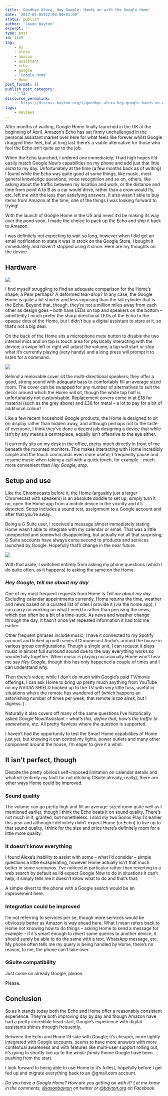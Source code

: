 ```yaml
---
title: 'Goodbye Alexa, Hey Google: Hands on with the Google Home'
date: '2017-05-05T22:00:00+01:00'
status: publish
author: 'Jason Bayton'
excerpt: ''
type: post
id: 4149
tag:
    - ai
    - alexa
    - amazon
    - assistant
    - echo
    - google
    - 'Google Home'
    - Home
post_format: []
publish_post_category:
    - '14'
discourse_permalink:
    - 'https://discuss.bayton.org/t/goodbye-alexa-hey-google-hands-on-with-the-google-home/83'
tags:
    - Reviews
---
```

After months of waiting, Google Home finally launched in the UK at the beginning of April. Amazon’s Echo has sat firmly unchallenged in the personal assistant market over here for what feels like forever whilst Google dragged their feet, but at long last there’s a viable alternative for those who feel the Echo isn’t quite up to the job.

When the Echo launched, I ordered one immediately; I had high hopes it’d easily match Google Now’s capabilities on my phone and add just that little *extra* to my day. Unfortunately at the time (a few months back as of writing) I found while the Echo was quite good at some things, like music, most general knowledge questions, voice recognition and so on, others, like asking about the traffic between my location and work, or the distance and time from point A to B as a car would drive, rather than a crow would fly, etc, left me with the less than satisfying answers. It also wasn’t able to buy items from Amazon at the time, one of the things I was looking forward to trying!

With the launch of Google Home in the US and news it’d be making its way over the pond soon, I made the choice to pack up the Echo and ship it back to Amazon.

I was definitely not expecting to wait so long, however when I did get an email notification to state it was in stock on the Google Store, I bought it immediately and haven’t stopped using it since. Here are my thoughts on the device.

Hardware
--------

[![](https://cdn.bayton.org/uploads/2017/04/IMG_20170407_133054857_HDR-e1493240926392.jpg)](https://cdn.bayton.org/uploads/2017/04/IMG_20170407_133054857_HDR-e1493240926392.jpg)

I find myself struggling to find an adequate comparison for the Home’s shape; a Pear perhaps? A deformed tear-drop? In any case, the Google Home is quite a bit shorter and less imposing than the tall cylinder that is the Echo. Beyond that, though, they’re not a million miles away from each other as design goes – both have LEDs on top and speakers on the bottom – admittedly I much prefer the sharp directional LEDs of the Echo to the opaque dots of the Home, but I didn’t buy a digital assistant to stare at it, so that’s not a big deal.

On the back of the Home sits a microphone mute button to disable the two internal mics and on top is touch area for physically interacting with the device; a swipe left or right will adjust the volume, a tap will start or stop what it’s currently playing (very handy) and a long press will prompt it to listen for a command.

[![](https://cdn.bayton.org/uploads/2017/04/IMG_20170407_133631332-e1493241433946.jpg)](https://cdn.bayton.org/uploads/2017/04/IMG_20170407_133631332-e1493241433946.jpg)

Behind a removable cover sit the multi-directional speakers; they offer a good, strong sound with adequate bass to comfortably fill an average sized room. The cover can be swapped for any number of alternatives to suit the decor around which the Home will sit, though the white top half is unfortunately not customisable. Replacement covers come in at £18 for material (such as the grey above) and £36 for metal – a lot to pay for a bit of additional colour!

Like a few recent household Google products, the Home is designed to sit on display rather than hidden away, and although perhaps not to the taste of everyone, I think they’ve done a decent job designing a device that while isn’t by any means a centrepiece, equally isn’t offensive to the eye either.

It currently sits on my desk in the office, pretty much directly in front of me beneath the mounted monitors. This makes interacting with Home incredibly simple and the touch commands even more useful; I frequently pause and resume music when taking a call with a quick touch, for example – much more convenient than *Hey Google, stop.*

Setup and use
-------------

Like the Chromecasts before it, the Home (arguably just a larger Chromecast with speakers) is an absolute doddle to set up; simply turn it on, open the Home app from a mobile device in the vicinity and it’s detected. Setup includes a sound test, assignment to a Google account and after that you’re away.

Being a G Suite user, I received a message almost immediately stating Home wasn’t able to integrate with my calendar or email. That was a little unexpected and somewhat disappointing, but actually not all that surprising; G Suite accounts have always come second to products and services launched by Google. Hopefully that’ll change in the near future.

[![](https://cdn.bayton.org/uploads/2017/05/Screenshot_20170503-212907-e1493843739132.png)](https://cdn.bayton.org/uploads/2017/05/Screenshot_20170503-212907-e1493843716939.png)

With that aside, I switched entirely from asking my phone questions (which I do quite often, as it happens) to asking the same on the Home.

### *Hey Google, tell me about my day*

One of my most frequent requests from Home is *Tell me about my day*. Excluding calendar appointments currently, Home returns the time, weather and news based on a curated list of sites I provide it (via the home app); I can carry on working on what I need to rather than perusing the news, which can often be a bit of a time-suck. As news and weather change through the day, it hasn’t once yet repeated information it had told me earlier.

Other frequent phrases include music; I have it connected to my Spotify account and linked up with several Chromecast Audio’s around the house in various group configurations. Though a single unit, I can request it plays music in almost full surround sound due to the way everything works so wonderfully together. When music is playing occasionally Home won’t hear me say *Hey Google*, though this has only happened a couple of times and I can understand why.

Then there’s video; while I don’t do much with Google’s paid TV/movie offerings, I can ask Home to bring up pretty much anything from YouTube on my NVIDIA SHIELD hooked up to the TV with very little fuss, useful in situations where the remote has wandered off (which happens an astonishing number of times per week, that remote is *too sleek,* but I digress..).

Naturally it also covers off many of the same questions I’ve historically asked Google Now/Assistant – *what’s this, define that, how’s the traffic to somewhere,* etc. All pretty flawless where the question is supported.

I haven’t had the opportunity to test the Smart Home capabilities of Home just yet, but knowing it can control my lights, power outlets and many other component around the house, I’m eager to give it a whirl.

It isn’t perfect, though
------------------------

Despite the pretty obvious self-imposed limitation on calendar details and whatnot (entirely my fault for not ditching GSuite already, really), there are other ways Home could be improved.

### Sound quality

The volume can go pretty high and fill an average-sized room quite well as I mentioned earlier, though I think the Echo beats it on sound quality. There’s not much in it, granted, but nonetheless. I sold my two Sonos Play:1’s earlier this year and although I definitely didn’t expect Home (or Echo) to live up to that sound quality, I think for the size and price there’s definitely room for a little more quality.

### It doesn’t know everything

I found Alexa’s inability to assist with some – what I’d consider – simple questions a little exasperating, however Home actually isn’t that much better in some scenarios. I’ve noticed in particular rather than reverting to a web search by default as I’d expect Google Now to do in situations it can’t help, it simply tells me it doesn’t know what to do and that’s that.

A simple divert to the phone with a Google search would be an improvement here.

### Integration could be improved

I’m not referring to services per se, though more services would be obviously better as Amazon is way ahead here. What I mean refers back to Home not knowing how to do things – asking Home to send a message for example – if it’s smart enough to divert some queries to another device, it should surely be able to do the same with a text, WhatsApp message, etc. My phone often tells me my query is being handled by Home, there’s no reason, to me, the phone can’t take over.

### GSuite compatibility

Just come on already Google, please.

Please.

Conclusion
----------

So as it stands today both the Echo and Home offer a reasonably consistent experience. They’re both improving day by day and though Amazon have had a pretty incredible head start, Google’s experience with digital assistants shines through frequently.

Between the Echo and Home I’d side with Google; it’s cheaper, more tightly integrated with Google accounts, seems to have more answers with more contextual awareness and with features like multi-user support rolling out, it’s going to shortly live up to the *whole family* theme Google have been pushing from the start.

I look forward to being able to use Home to it’s fullest, hopefully before I get fed up and migrate everything back to an @gmail.com account.

*Do you have a Google Home? How are you getting on with it? Let me know in the comments, [@jasonbayton](https://twitter.com/jasonbayton) on twitter or [@bayton.org](https://facebook.com/bayton.org) on Facebook.*